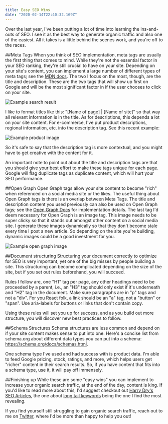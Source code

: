 ```yaml
---
title: Easy SEO Wins
date: "2020-02-14T22:40:32.169Z"
---
```


Over the last year, I've been putting a lot of time into learning the ins-and-outs of SEO. I see it as the best way to generate organic traffic and also one of the easiest. All it takes is a little behind the scenes work, and you're off to the races.

##Meta Tags
When you think of SEO implementation, meta tags are usually the first thing that comes to mind. While they're not the essential factor in your SEO ranking, they're still crucial to have on your site. Depending on your site's content, you can implement a large number of different types of meta tags; see the [MDN docs](https://developer.mozilla.org/en-US/docs/Web/HTML/Element/meta). The two I focus on the most, though, are the title and description. These are the two tags that will show up first on Google and will be the most significant factor in if the user chooses to click on your site.

![Example search result](/article-images/seo-article-1.png)

I like to format titles like this: "[Name of page] | [Name of site]" so that way all relevant information is in the title. As for descriptions, this depends a lot on your site content. For e-commerce, I've put product descriptions, regional information, etc. into the description tag. See this recent example: 

![Example product image](/article-images/seo-article-2.png)

So it's safe to say that the description tag is more contextual, and you might have to get creative with the content for it.

An important note to point out about the title and description tags are that you should give your best effort to make these tags unique for each page. Google will flag duplicate tags as duplicate content, which will hurt your SEO performance. 

##Open Graph
Open Graph tags allow your site content to become "rich" when referenced on a social media site or the likes. The useful thing about Open Graph tags is there is an overlap between Meta Tags. The title and description content you used previously can also be used on Open Graph tags; see the [Open Graph Docs](https://ogp.me/) for implementation details. The last tag I'd deem necessary for Open Graph is an image tag. This image needs to be super clicky so that it stands out amongst other content on a social media site. I generate these images dynamically so that they don't become stale every time I post a new article. So depending on the site you're building, dynamic images could be a good investment for you.

![Example open graph image](/article-images/seo-article-3.png)

##Document structuring
Structuring your document correctly to optimize for SEO is very important, yet one of the big misses by people building a site. This structuring can become complicated depending on the size of the site, but if you set out rules beforehand, you will succeed. 

Rules I follow are, one "H1" tag per page, any other headings need to be proceeded by a parent, i.e., an "H3" tag should only exist if it's underneath and "H2" tag in the document. Make sure paragraphs are in "p" tags and not a "div". For you React folk, a link should be an "a" tag, not a "button" or "span". Use aria-labels for buttons or links that don't contain copy.

Using these rules will set you up for success, and as you build out more structure, you will discover new best practices to follow.

##Schema Structures
Schema structures are less common and depend on if your site content makes sense to put into one. Here's a concise list from schema.org about different data types you can put into a schema: https://schema.org/docs/schemas.html. 

One schema type I've used and had success with is product data. I'm able to feed Google pricing, stock, ratings, and more, which helps users get "richer" content in their search results. So, if you have content that fits into a schema type, use it, it will pay off immensely. 

##Finishing up
While these are some "easy wins" you can implement to increase your organic search traffic, at the end of the day, content is king. If you'd like to read more about this, I'd suggest checkout out [Harry Dry's SEO Articles](https://marketingexamples.com/seo), the one about [long tail keywords](https://marketingexamples.com/seo/dominate-long-tail-keywords) being the one I find the most revealing. 

If you find yourself still struggling to gain organic search traffic, reach out to me on [Twitter](https://twitter.com/kpmdev), where I'd be more than happy to help you out!